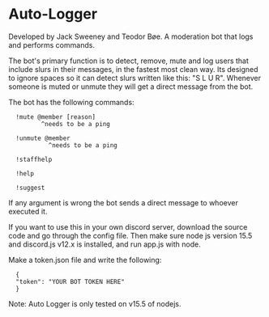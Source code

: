# Auto-Logger
Developed by Jack Sweeney and Teodor Bøe. A moderation bot that logs and performs commands.

The bot's primary function is to detect, remove, mute and log users that include slurs in their messages, in the fastest most clean way.
Its designed to ignore spaces so it can detect slurs written like this: "S  L U   R".
Whenever someone is muted or unmute they will get a direct message from the bot.

The bot has the following commands:

      !mute @member [reason]
             ^needs to be a ping
      
      !unmute @member
               ^needs to be a ping

      !staffhelp

      !help

      !suggest

If any argument is wrong the bot sends a direct message to whoever executed it.

If you want to use this in your own discord server, download the source code and go through the config file.
Then make sure node js version 15.5 and discord.js v12.x is installed, and run app.js with node.

Make a token.json file and write the following:
      
      {
      "token": "YOUR BOT TOKEN HERE"
      }

Note: Auto Logger is only tested on v15.5 of nodejs.
